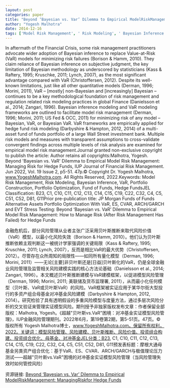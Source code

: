 ```yaml
---
layout: post
categories: paper
title: "Beyond ‘Bayesian vs. Var’ Dilemma to Empirical ModelRiskManagement: ManagingRiskfor Hedge Funds"
author: "Yogesh Malhotra"
date: 2014-12-16
tags: ['Model Risk Management', ' Risk Modeling', ' Bayesian Inference', ' VaR', ' Portfolio Construction', ' Portfolio Optimization', ' Fund of Funds', ' Hedge Funds.']
---
```


In aftermath of the Financial Crisis, some risk management practitioners advocate wider adoption of Bayesian inference to replace Value-at-Risk (VaR) models for minimizing risk failures (Borison & Hamm, 2010). They claim reliance of Bayesian inference on subjective judgment, the key limitation of Bayesian  methodology as underscored by statisticians (Kass & Raftery, 1995; Kruschke, 2011; Lynch, 2007), as the most significant advantage compared with VaR (Christoffersen, 2012). Despite its well-known limitations, just like all other quantitative models (Derman, 1996; Morini, 2011), VaR – [mostly] non-Bayesian and [increasingly] Bayesian – continues to be a key methodological foundation of risk management and regulation related risk modeling practices in global Finance (Danielsson et al., 2014; Zangari, 1996). Bayesian inference modeling and VaR modeling frameworks are outlined to facilitate model risk management (Derman, 1996; Morini, 2011; US Fed & OCC, 2011) for minimizing risk of any model – Bayesian, VaR, or Bayesian VaR. VaR frameworks are empirically applied for hedge fund risk modeling (Darbyshire & Hampton, 2012, 2014) of a multi-asset fund of funds portfolio of a large Wall Street investment bank. Multiple risk models and measures with transparent assumptions to cross-validate convergent findings across multiple levels of risk analysis are examined for empirical model risk management.Journal granted non-exclusive copyright to publish the article: Author retains all copyrights:Malhotra, Yogesh. Beyond 'Bayesian vs. VaR' Dilemma to Empirical Model Risk Management: Managing Risk for Hedge Funds, IUP Journal of Financial Risk Management. Jun 2022, Vol. 19 Issue 2, p5-51. 47p.© Copyright Dr. Yogesh Malhotra, www.YogeshMalhotra.com. All Rights Reserved, 2022.Keywords: Model Risk Management, Risk Modeling, Bayesian Inference, VaR, Portfolio Construction, Portfolio Optimization, Fund of Funds, Hedge FundsJEL Classification: B23, C1, C10, C11, C12, C13, C14, C15, C19, C22, C32, C4, C5, C51, C52, D81, G11Prior pre-publication title: JP Morgan Funds of Funds Alternative Assets Portfolio Optimization With VaR, ES, CVAR, ARCH/GARCH and EVT Stress Testing: Beyond ‘Bayesian vs. VaR’ Dilemma to Empirical Model Risk Management: How to Manage Risk (After Risk Management Has Failed) for Hedge Funds

金融危机后，部分风险管理从业者主张广泛采用贝叶斯推断来取代风险价值（VaR）模型，以最小化风险失效（Borison & Hamm, 2010）。他们认为贝叶斯推断依赖主观判断这一被统计学家强调的关键局限（Kass & Raftery, 1995; Kruschke, 2011; Lynch, 2007），反而是相比VaR的最大优势（Christoffersen, 2012）。尽管存在众所周知的局限性——如同所有量化模型（Derman, 1996; Morini, 2011）——无论[主要]非贝叶斯还是[日益]贝叶斯化的VaR，仍是全球金融业风险管理及监管相关风险建模实践的核心方法论基础（Danielsson et al., 2014; Zangari, 1996）。本文概述贝叶斯推断建模与VaR建模框架，以促进模型风险管理（Derman, 1996; Morini, 2011; 美联储及货币监理署, 2011），从而最小化任何模型（贝叶斯、VaR或贝叶斯VaR）的风险。VaR框架被实证应用于某华尔街大型投行的多资产组合母基金对冲基金风险建模（Darbyshire & Hampton, 2012, 2014）。研究检验了具有透明假设的多重风险模型与度量方法，通过多层次风险分析的交叉验证来管理实证模型风险。期刊授予非独家版权发布文章：作者保留全部版权：Malhotra, Yogesh。《超越"贝叶斯vs.VaR"困境：对冲基金实证模型风险管理》，IUP金融风险管理期刊。2022年6月，第19卷第2期，第5-51页。47页。©版权所有 Yogesh Malhotra博士，www.YogeshMalhotra.com。保留所有权利，2022。关键词：模型风险管理、风险建模、贝叶斯推断、风险价值、投资组合构建、投资组合优化、母基金、对冲基金JEL分类：B23, C1, C10, C11, C12, C13, C14, C15, C19, C22, C32, C4, C5, C51, C52, D81, G11预发表标题：摩根大通母基金另类资产组合优化：基于VaR、ES、CVAR、ARCH/GARCH与极值理论压力测试——超越"贝叶斯vs.VaR"困境的对冲基金实证模型风险管理（当风险管理失效时如何管控风险）

资源链接: [Beyond ‘Bayesian vs. Var’ Dilemma to Empirical ModelRiskManagement: ManagingRiskfor Hedge Funds](https://papers.ssrn.com/sol3/papers.cfm?abstract_id=2538401)
